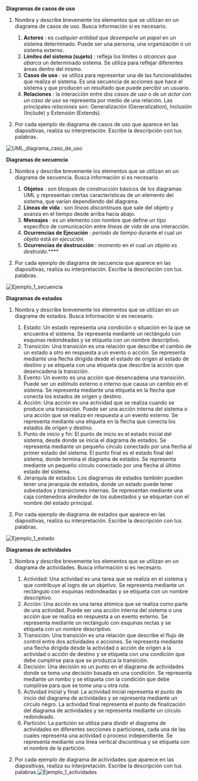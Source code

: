 **Diagramas de casos de uso**

1. Nombra y describe brevemente los elementos que se utilizan en un diagrama de casos de uso. Busca información si es necesario.
   1. **Actores** : es *cualquier entidad que desempeñe un papel* en un sistema determinado. Puede ser una persona, una organización o un sistema externo.
   2. **Límites del sistema (sujeto)** : refleja los límites o *alcances que abarca* un determinado sistema. Se utiliza para reflejar diferentes áreas dentro del mismo.
   3. **Casos de uso** : se utiliza para representar una de las funcionalidades que realiza el sistema. Es una secuencia de acciones que hace el sistema y que producen un resultado que puede percibir un usuario.
   4. **Relaciones** : la interacción entre *dos casos de uso* o de *un actor con un caso de uso* se representa por medio de una relación. Las principales *relaciones* son: Generalización (Generalization), Inclusión (Include) y Extensión (Extends).

2. Por cada ejemplo de diagrama de casos de uso que aparece en las diapositivas, realiza su interpretación. Escribe la descripción con tus palabras.

![UML_diagrama_caso_de_uso](/img/UML_diagrama_caso_de_uso.svg)

**Diagramas de secuencia**

1. Nombra y describe brevemente los elementos que se utilizan en un diagrama de secuencia. Busca información si es necesario.
   1. **Objetos** : son bloques de construcción básicos de los diagramas UML y representan ciertas características de un elemento del sistema, que varían dependiendo del diagrama.
   2. **Líneas de vida** : son *líneas discontinuas* que sale del objeto y avanza en el tiempo desde arriba hacia abajo.
   3. **Mensajes** : es un elemento con nombre que define un tipo específico de comunicación entre *líneas de vida* de una interacción.
   4. **Ocurrencias de Ejecución** : *periodo de tiempo* durante el cual *un objeto* está *en ejecución*.
   5. **Ocurrencias de destrucción** : *momento* en el cual *un objeto es destruido*.****

2. Por cada ejemplo de diagrama de secuencia que aparece en las diapositivas, realiza su interpretación. Escribe la descripción con tus palabras.

![Ejemplo_1_secuencia](/img/Ejemplo_1_secuencia.png)

**Diagramas de estados**

1. Nombra y describe brevemente los elementos que se utilizan en un diagrama de estados. Busca información si es necesario.
   1. Estado: Un estado representa una condición o situación en la que se encuentra el sistema. Se representa mediante un rectángulo con esquinas redondeadas y se etiqueta con un nombre descriptivo.
   2. Transición: Una transición es una relación que describe el cambio de un estado a otro en respuesta a un evento o acción. Se representa mediante una flecha dirigida desde el estado de origen al estado de destino y se etiqueta con una etiqueta que describe la acción que desencadena la transición.
   3. Evento: Un evento es una acción que desencadena una transición. Puede ser un estímulo externo o interno que causa un cambio en el sistema. Se representa mediante una etiqueta en la flecha que conecta los estados de origen y destino.
   4. Acción: Una acción es una actividad que se realiza cuando se produce una transición. Puede ser una acción interna del sistema o una acción que se realiza en respuesta a un evento externo. Se representa mediante una etiqueta en la flecha que conecta los estados de origen y destino.
   5. Punto de inicio y fin: El punto de inicio es el estado inicial del sistema, desde donde se inicia el diagrama de estados. Se representa mediante un pequeño círculo conectado por una flecha al primer estado del sistema. El punto final es el estado final del sistema, donde termina el diagrama de estados. Se representa mediante un pequeño círculo conectado por una flecha al último estado del sistema.
   6. Jerarquía de estados: Los diagramas de estados también pueden tener una jerarquía de estados, donde un estado puede tener subestados y transiciones internas. Se representan mediante una caja contenedora alrededor de los subestados y se etiquetan con el nombre del estado principal.

2. Por cada ejemplo de diagrama de estados que aparece en las diapositivas, realiza su interpretación. Escribe la descripción con tus palabras.

![Ejemplo_1_estado](/img/Ejemplo_1_estado.png)

**Diagramas de actividades**

1. Nombra y describe brevemente los elementos que se utilizan en un diagrama de actividades. Busca información si es necesario.
   1. Actividad: Una actividad es una tarea que se realiza en el sistema y que contribuye al logro de un objetivo. Se representa mediante un rectángulo con esquinas redondeadas y se etiqueta con un nombre descriptivo.
   2. Acción: Una acción es una tarea atómica que se realiza como parte de una actividad. Puede ser una acción interna del sistema o una acción que se realiza en respuesta a un evento externo. Se representa mediante un rectángulo con esquinas rectas y se etiqueta con un nombre descriptivo.
   3. Transición: Una transición es una relación que describe el flujo de control entre dos actividades o acciones. Se representa mediante una flecha dirigida desde la actividad o acción de origen a la actividad o acción de destino y se etiqueta con una condición que debe cumplirse para que se produzca la transición.
   4. Decisión: Una decisión es un punto en el diagrama de actividades donde se toma una decisión basada en una condición. Se representa mediante un rombo y se etiqueta con la condición que debe cumplirse para que se tome una u otra ruta.
   5. Actividad inicial y final: La actividad inicial representa el punto de inicio del diagrama de actividades y se representa mediante un círculo negro. La actividad final representa el punto de finalización del diagrama de actividades y se representa mediante un círculo redondeado.
   6. Partición: La partición se utiliza para dividir el diagrama de actividades en diferentes secciones o particiones, cada una de las cuales representa una actividad o proceso independiente. Se representa mediante una línea vertical discontinua y se etiqueta con el nombre de la partición.

2. Por cada ejemplo de diagrama de actividades que aparece en las diapositivas, realiza su interpretación. Escribe la descripción con tus palabras.![Ejemplo_1_actividades](/img/Ejemplo_1_actividades.png)
